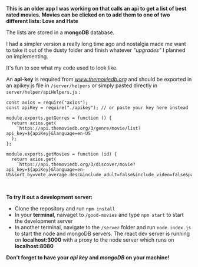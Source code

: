 **This is an older app I was working on that calls an api to get a list of best rated movies. Movies can be clicked on to add them to one of two different lists: Love and Hate**

The lists are stored in a **mongoDB** database.

I had a simpler version a really long time ago and nostalgia made me want to take it out of the dusty folder and finish whatever _"upgrades"_ I planned on implementing.

It's fun to see what my code used to look like.

An **api-key** is required from *www.themoviedb.org* and should be exported in an apikey.js file in `/server/helpers` or simply pasted directly in `server/helper/apiHelpers.js` :

```
const axios = require("axios");
const apiKey = require("./apikey"); // or paste your key here instead

module.exports.getGenres = function () {
  return axios.get(
    `https://api.themoviedb.org/3/genre/movie/list?api_key=${apiKey}&language=en-US`
  );
};

module.exports.getMovies = function (id) {
  return axios.get(
    `https://api.themoviedb.org/3/discover/movie?api_key=${apiKey}&language=en-US&sort_by=vote_average.desc&include_adult=false&include_video=false&page=1&vote_count.gte=100&with_genres=${id}`
```

<br/>

**To try it out a development server:**

- Clone the repository and run `npm install`
- In your **terminal**, naivaget to `/good-movies` and type `npm start` to start the development server
- In another terminal, navigate to the `/server` folder and run `node index.js` to start the node and mongoDB servers. The react dev server is running on **localhost:3000** with a proxy to the node server which runs on **localhost:8080**

**Don't forget to have your _api key_ and _mongoDB_ on your machine!**
